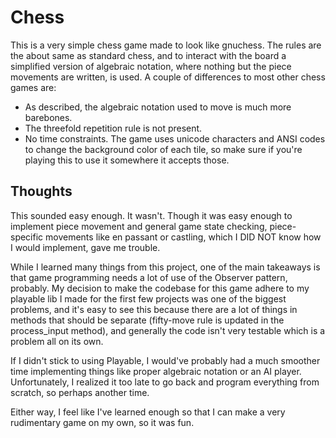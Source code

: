 # Chess
This is a very simple chess game made to look like gnuchess. The rules are the about same as standard chess, and to interact with the board a simplified version of algebraic notation, where nothing but the piece movements are written, is used. A couple of differences to most other chess games are:
- As described, the algebraic notation used to move is much more barebones.
- The threefold repetition rule is not present.
- No time constraints.
The game uses unicode characters and ANSI codes to change the background color of each tile, so make sure if you're playing this to use it somewhere it accepts those.

## Thoughts
This sounded easy enough. It wasn't. Though it was easy enough to implement piece movement and general game state checking, piece-specific movements like en passant or castling, which I DID NOT know how I would implement, gave me trouble.

While I learned many things from this project, one of the main takeaways is that game programming needs a lot of use of the Observer pattern, probably. My decision to make the codebase for this game adhere to my playable lib I made for the first few projects was one of the biggest problems, and it's easy to see this because there are a lot of things in methods that should be separate (fifty-move rule is updated in the process_input method), and generally the code isn't very testable which is a problem all on its own.

If I didn't stick to using Playable, I would've probably had a much smoother time implementing things like proper algebraic notation or an AI player. Unfortunately, I realized it too late to go back and program everything from scratch, so perhaps another time.

Either way, I feel like I've learned enough so that I can make a very rudimentary game on my own, so it was fun.